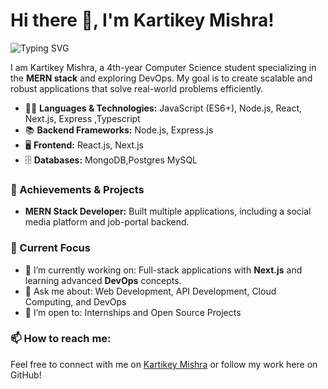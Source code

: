 # Hi there 👋, I'm Kartikey Mishra!

![Typing SVG](https://readme-typing-svg.demolab.com?font=Fira+Code&weight=600&size=24&pause=1000&color=0AEFF7&width=435&lines=I'm+a+MERN+Stack+Developer+and+DevOps+Enthusiast.;Currently+learning+Next.js+and+Cloud+Technologies.)

I am Kartikey Mishra, a 4th-year Computer Science student specializing in the **MERN stack** and exploring DevOps. My goal is to create scalable and robust applications that solve real-world problems efficiently.

- 🧑‍💻 **Languages & Technologies:** JavaScript (ES6+), Node.js, React, Next.js, Express ,Typescript 
- 📚 **Backend Frameworks:** Node.js, Express.js  
- 🖥 **Frontend:** React.js, Next.js    
- 🗄 **Databases:** MongoDB,Postgres MySQL  

### 🚀 Achievements & Projects
- **MERN Stack Developer:** Built multiple  applications, including a social media platform and job-portal backend.
  
### 🌟 Current Focus
- 🔭 I’m currently working on: Full-stack applications with **Next.js** and learning advanced **DevOps** concepts. 
- 💬 Ask me about: Web Development, API Development, Cloud Computing, and DevOps  
- 🤔 I’m open to: Internships and Open Source Projects

### 📫 How to reach me:
Feel free to connect with me on [Kartikey Mishra](https://www.linkedin.com/in/kartikey-mishra-252877256/) or follow my work here on GitHub!

